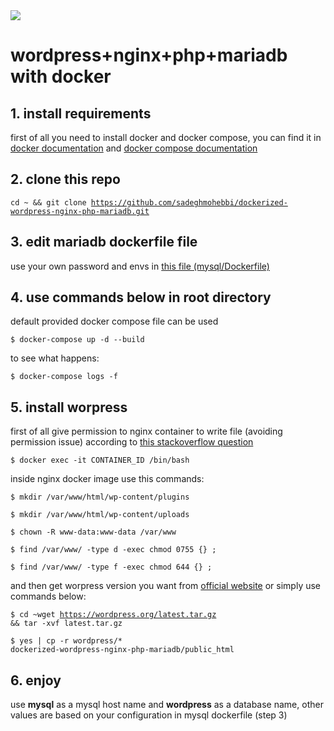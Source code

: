 <img src="https://s.w.org/style/images/about/WordPress-logotype-wmark-white.png">

# wordpress+nginx+php+mariadb with docker

## 1. install requirements

first of all you need to install docker and docker compose, you can find it in [docker documentation](https://docs.docker.com/install/) and [docker compose documentation](https://docs.docker.com/compose/install/)

## 2. clone this repo
<code>cd ~ && git clone https://github.com/sadeghmohebbi/dockerized-wordpress-nginx-php-mariadb.git</code>

## 3. edit mariadb dockerfile file
use your own password and envs in [this file (mysql/Dockerfile)](https://github.com/sadeghmohebbi/dockerized-wordpress-nginx-php-mariadb/blob/master/mysql/Dockerfile)

## 4. use commands below in root directory
default provided docker compose file can be used

<code>$ docker-compose up -d --build</code>

to see what happens:

<code>$ docker-compose logs -f</code>

## 5. install worpress
first of all give permission to nginx container to write file (avoiding permission issue) according to [this stackoverflow question](https://stackoverflow.com/questions/44251019/wordpress-on-docker-could-not-create-directory-on-mounted-volume)

<code>$ docker exec -it CONTAINER_ID /bin/bash</code>

inside nginx docker image use this commands:

<code>$ mkdir /var/www/html/wp-content/plugins</code>

<code>$ mkdir /var/www/html/wp-content/uploads</code>

<code>$ chown -R www-data:www-data /var/www</code>

<code>$ find /var/www/ -type d -exec chmod 0755 {} \;</code>

<code>$ find /var/www/ -type f -exec chmod 644 {} \;</code>

and then get worpress version you want from [official website](https://wordpress.org/download/) or simply use commands below:

<code>$ cd ~wget https://wordpress.org/latest.tar.gz && tar -xvf latest.tar.gz</code>

<code>$ yes | cp -r wordpress/* dockerized-wordpress-nginx-php-mariadb/public_html</code>

## 6. enjoy
use **mysql** as a mysql host name and **wordpress** as a database name, other values are based on your configuration in mysql dockerfile (step 3)
